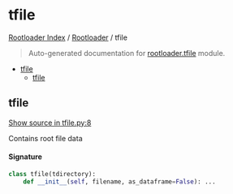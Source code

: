 # tfile

[Rootloader Index](../README.md#rootloader-index) / [Rootloader](./index.md#rootloader) / tfile

> Auto-generated documentation for [rootloader.tfile](../../rootloader/tfile.py) module.

- [tfile](#tfile)
  - [tfile](#tfile-1)

## tfile

[Show source in tfile.py:8](../../rootloader/tfile.py#L8)

Contains root file data

#### Signature

```python
class tfile(tdirectory):
    def __init__(self, filename, as_dataframe=False): ...
```
